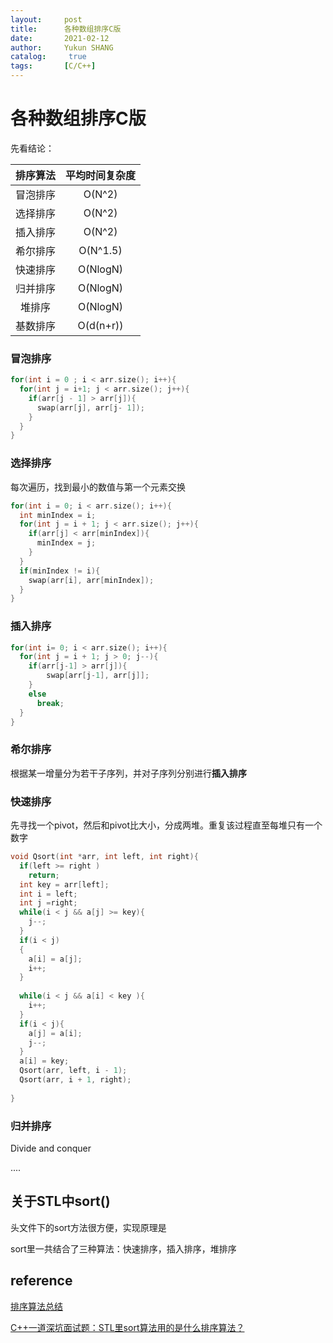 ```yaml
---
layout:     post
title:      各种数组排序C版
date:       2021-02-12
author:     Yukun SHANG
catalog: 	 true
tags:       [C/C++]
---
```


# 各种数组排序C版

先看结论：

| 排序算法 | 平均时间复杂度 |
| :------: | :------------: |
| 冒泡排序 |     O(N^2)     |
| 选择排序 |     O(N^2)     |
| 插入排序 |     O(N^2)     |
| 希尔排序 |    O(N^1.5)    |
| 快速排序 |    O(NlogN)    |
| 归并排序 |    O(NlogN)    |
|  堆排序  |    O(NlogN)    |
| 基数排序 |   O(d(n+r))    |

### 冒泡排序

```C++
for(int i = 0 ; i < arr.size(); i++){
  for(int j = i+1; j < arr.size(); j++){
    if(arr[j - 1] > arr[j]){
      swap(arr[j], arr[j- 1]);
    }
  }
}
```





### 选择排序

每次遍历，找到最小的数值与第一个元素交换

```c++
for(int i = 0; i < arr.size(); i++){
  int minIndex = i;
  for(int j = i + 1; j < arr.size(); j++){
    if(arr[j] < arr[minIndex]){
      minIndex = j;
    }
  }
  if(minIndex != i){
    swap(arr[i], arr[minIndex]);
  }
}
```



### 插入排序

```c++
for(int i= 0; i < arr.size(); i++){
  for(int j = i + 1; j > 0; j--){
    if(arr[j-1] > arr[j]){
     	swap[arr[j-1], arr[j]];
    }
    else
      break;
  }
}
```



### 希尔排序

根据某一增量分为若干子序列，并对子序列分别进行**插入排序**





### 快速排序

先寻找一个pivot，然后和pivot比大小，分成两堆。重复该过程直至每堆只有一个数字

```c++
void Qsort(int *arr, int left, int right){
  if(left >= right )
    return;
  int key = arr[left];
  int i = left;
  int j =right;
  while(i < j && a[j] >= key){
    j--;
  }
  if(i < j)
  {
    a[i] = a[j];
    i++;
  }
  
  while(i < j && a[i] < key ){
    i++;
  }
  if(i < j){
    a[j] = a[i];
    j--;
  }
  a[i] = key;
  Qsort(arr, left, i - 1);
  Qsort(arr, i + 1, right);
  
}
```



### 归并排序

Divide and conquer 

....







## 关于STL中sort()

头文件<algorithm>下的sort方法很方便，实现原理是

sort里一共结合了三种算法：快速排序，插入排序，堆排序



## reference

[排序算法总结](https://www.runoob.com/w3cnote/sort-algorithm-summary.html)

[C++一道深坑面试题：STL里sort算法用的是什么排序算法？](https://zhuanlan.zhihu.com/p/36274119)

